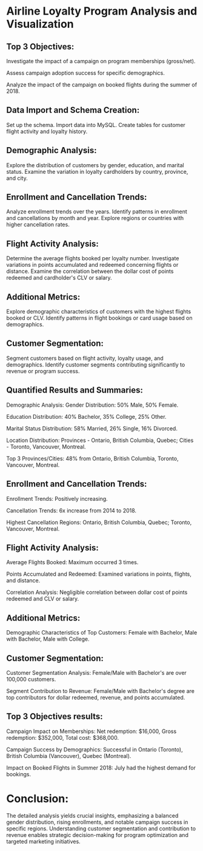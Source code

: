 # Airline Loyalty Program Analysis and Visualization

## Top 3 Objectives:

Investigate the impact of a campaign on program memberships (gross/net).

Assess campaign adoption success for specific demographics.

Analyze the impact of the campaign on booked flights during the summer of 2018.

## Data Import and Schema Creation:

Set up the schema.
Import data into MySQL.
Create tables for customer flight activity and loyalty history.

## Demographic Analysis:

Explore the distribution of customers by gender, education, and marital status.
Examine the variation in loyalty cardholders by country, province, and city.

## Enrollment and Cancellation Trends:

Analyze enrollment trends over the years.
Identify patterns in enrollment and cancellations by month and year.
Explore regions or countries with higher cancellation rates.

## Flight Activity Analysis:

Determine the average flights booked per loyalty number.
Investigate variations in points accumulated and redeemed concerning flights or distance.
Examine the correlation between the dollar cost of points redeemed and cardholder's CLV or salary.

## Additional Metrics:

Explore demographic characteristics of customers with the highest flights booked or CLV.
Identify patterns in flight bookings or card usage based on demographics.

## Customer Segmentation:

Segment customers based on flight activity, loyalty usage, and demographics.
Identify customer segments contributing significantly to revenue or program success.


## Quantified Results and Summaries:

Demographic Analysis:
Gender Distribution: 50% Male, 50% Female.

Education Distribution: 40% Bachelor, 35% College, 25% Other.

Marital Status Distribution: 58% Married, 26% Single, 16% Divorced.

Location Distribution: Provinces - Ontario, British Columbia, Quebec; Cities - Toronto, Vancouver, Montreal.

Top 3 Provinces/Cities: 48% from Ontario, British Columbia, Toronto, Vancouver, Montreal.

## Enrollment and Cancellation Trends:

Enrollment Trends: Positively increasing.

Cancellation Trends: 6x increase from 2014 to 2018.

Highest Cancellation Regions: Ontario, British Columbia, Quebec; Toronto, Vancouver, Montreal.

## Flight Activity Analysis:

Average Flights Booked: Maximum occurred 3 times.

Points Accumulated and Redeemed: Examined variations in points, flights, and distance.

Correlation Analysis: Negligible correlation between dollar cost of points redeemed and CLV or salary.

## Additional Metrics:

Demographic Characteristics of Top Customers: Female with Bachelor, Male with Bachelor, Male with College.

## Customer Segmentation:

Customer Segmentation Analysis: Female/Male with Bachelor's are over 100,000 customers.

Segment Contribution to Revenue: Female/Male with Bachelor's degree are top contributors for dollar redeemed, revenue, and points accumulated.

## Top 3 Objectives results:

Campaign Impact on Memberships: Net redemption: $16,000, Gross redemption: $352,000, Total cost: $368,000.

Campaign Success by Demographics: Successful in Ontario (Toronto), British Columbia (Vancouver), Quebec (Montreal).

Impact on Booked Flights in Summer 2018: July had the highest demand for bookings.

# Conclusion:

The detailed analysis yields crucial insights, emphasizing a balanced gender distribution, rising enrollments, and notable campaign success in specific regions. 
Understanding customer segmentation and contribution to revenue enables strategic decision-making for program optimization and targeted marketing initiatives.
